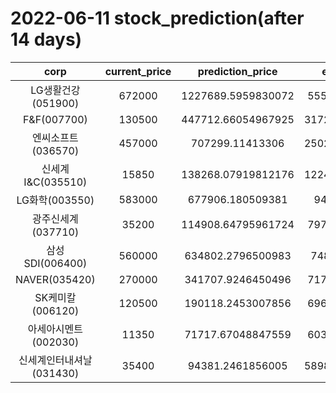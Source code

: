 # 2022-06-11 stock_prediction(after 14 days)

|   corp   |   current_price   |   prediction_price   |   expected_profit   |
|:--------:|:-----------------:|:--------------------:|:-------------------:|
|LG생활건강(051900)|672000|1227689.5959830072|555689.5959830072|
|F&F(007700)|130500|447712.66054967925|317212.66054967925|
|엔씨소프트(036570)|457000|707299.11413306|250299.11413305998|
|신세계 I&C(035510)|15850|138268.07919812176|122418.07919812176|
|LG화학(003550)|583000|677906.180509381|94906.180509381|
|광주신세계(037710)|35200|114908.64795961724|79708.64795961724|
|삼성SDI(006400)|560000|634802.2796500983|74802.2796500983|
|NAVER(035420)|270000|341707.9246450496|71707.92464504961|
|SK케미칼(006120)|120500|190118.2453007856|69618.24530078561|
|아세아시멘트(002030)|11350|71717.67048847559|60367.67048847559|
|신세계인터내셔날(031430)|35400|94381.2461856005|58981.246185600496|
